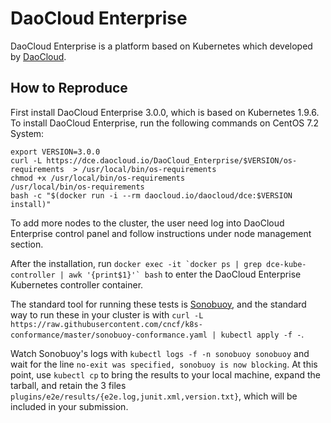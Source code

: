 # DaoCloud Enterprise

DaoCloud Enterprise is a platform based on Kubernetes which developed by [DaoCloud](https://www.daocloud.io).

## How to Reproduce

First install DaoCloud Enterprise 3.0.0, which is based on Kubernetes 1.9.6. To install DaoCloud Enterprise, run the following commands on CentOS 7.2 System:
```
export VERSION=3.0.0
curl -L https://dce.daocloud.io/DaoCloud_Enterprise/$VERSION/os-requirements  > /usr/local/bin/os-requirements
chmod +x /usr/local/bin/os-requirements
/usr/local/bin/os-requirements
bash -c "$(docker run -i --rm daocloud.io/daocloud/dce:$VERSION install)"
```
To add more nodes to the cluster, the user need log into DaoCloud Enterprise control panel and follow instructions under node management section.

After the installation, run ```docker exec -it `docker ps | grep dce-kube-controller | awk '{print$1}'` bash``` to enter the DaoCloud Enterprise Kubernetes controller container.

The standard tool for running these tests is
[Sonobuoy](https://github.com/heptio/sonobuoy), and the standard way to run
these in your cluster is with `curl -L https://raw.githubusercontent.com/cncf/k8s-conformance/master/sonobuoy-conformance.yaml | kubectl apply -f -`.

Watch Sonobuoy's logs with `kubectl logs -f -n sonobuoy sonobuoy` and wait for
the line `no-exit was specified, sonobuoy is now blocking`.  At this point, use
`kubectl cp` to bring the results to your local machine, expand the tarball, and
retain the 3 files `plugins/e2e/results/{e2e.log,junit.xml,version.txt}`, which will
be included in your submission.
